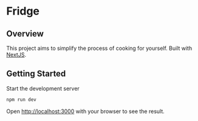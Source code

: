 # Fridge

## Overview
This project aims to simplify the process of cooking for yourself. Built with [NextJS](https://nextjs.org/).

## Getting Started

Start the development server

```bash
npm run dev
```

Open [http://localhost:3000](http://localhost:3000) with your browser to see the result.
